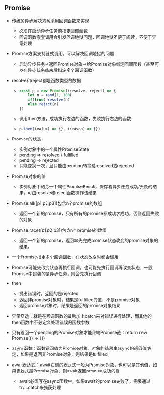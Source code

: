 ## Promise

- 传统的异步解决方案采用回调函数来实现
  - 必须在启动异步任务前指定回调函数
  - 回调函数嵌套调用会引发回调地狱问题，回调地狱不便于阅读，不便于异常处理

- Promise方案支持链式调用，可以解决回调地狱的问题
  - 启动异步任务=>返回Promise对象=>给Promise对象绑定回调函数（甚至可以在异步任务结束后指定多个回调函数）

- resolve和reject都是函数类型的数据

  - ```js
    const p = new Promise((resolve, reject) => {
    	let n = rand(1, 100)
        if(true) resolve(n)
        else reject(n)
    })
    ```

  - 调用then方法，成功执行左边的函数，失败执行右边的函数

  - ```js
    p.then((value) => {}, (reason) => {})
    ```

- Promise的状态

  - 实例对象中的一个属性PromiseState
  - pending => resolved / fulfilled
  - pending => rejected
  - 只能变换一次，且只能由pending转换成resolved或rejected

- Promise对象的值

  - 实例对象中的另一个属性PromiseResult，保存着异步任务成功/失败的结果，可由resolve和reject函数操作该结果

- Promise.all([p1,p2,p3])包含n个promise的数组
  - 返回一个新的promise，只有所有的promise都成功才成功，否则返回失败的对象
- Promise.race([p1,p2,p3])包含n个promise的数组
  - 返回一个新的promise，返回率先完成promise状态改变的promise对象的结果。
- 一个Promise指定多个回调函数，在状态改变时都会调用
- Promise可能先改变状态再执行回调，也可能先执行回调再改变状态，一般Promise中封装的是异步任务，则会先执行回调
- then
  - 抛出错误时，返回的是rejected
  - 返回非promise对象时，结果是fulfilled的值，不是promise对象
  - 返回promise对象时，结果是返回的promise对象结果
- 异常穿透：就是在回调函数的最后加上catch来对错误进行处理，而其他的then函数中不必定义处理错误的函数参数
- 只有返回一个pending的Promise对象才能终端Promise链：return new Promise(() => {})

- async函数：函数返回值为Promise对象，对象的结果由async的返回值决定，如果是返回非Promise对象，则结果是fulfilled。
- await表达式：await右侧的表达式一般为Promise对象，也可以是其他值，如果表达式是Promise对象，则await返回promise成功的值
  - await必须写在async函数中，如果await的promise失败了，需要通过try...catch来捕获处理